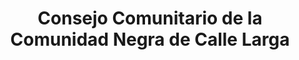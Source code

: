 ---
title: Consejo Comunitario de la Comunidad Negra de Calle Larga
nombre_comunidad: Consejo Comunitario de la Comunidad Negra de Calle Larga
municipio: Buenaventura
departamento: Valle del Cauca
descripcion: >-
  El consejo comunitario Calle Larga ubicado en el municipio de Buenaventura
  Distrito Especial, Industrial, Portuario, Biodiverso y Ecoturístico, está
  compuesto por familias de tipo nuclear, su mayor población se conforma por
  jóvenes, seguido de niños y niñas. 

  La  práctica religiosa en su mayoria se congrega en la iglesia Templo de
  Belén"
num_personas: 380
num_familias: 140
min_distancia_casco_urbano: 8
km_distancia_casco_urbano: 11
vias_acceso: A 11 km de la cabecera municipal, al lado del aeropuerto Gerardo Tovar López.
infraestructura_comunitaria:
  - Sede de junta de acción Comunal
  - ' Escuela primaria '
notas_infraestructura_comunitaria: null
liderazgo_comunidad:
  - Tienen consejo comunitario activo, Grupo ecológico “agua vida” de la CVC."
inclusion_diversidad_genero: 'Población afrodescendientes con un grupo mayoritario de mujeres '
comentarios_conectividad: null
punto_SOLE: Caseta Comunal Consejo Comunitario
comentarios_punto_SOLE:
  - https://padlet.com/callelargacomunidad/sole-calle-larga-q39fq5dwbksasfwu
ppales_actividades_economicas_vocacion_productiva:
  - |
    agricultura (pan coger - chontaduro - plátano y papachina)
comentarios_ppales_actividades_economicas_vocacion_productiva: null
comunidad_sostenible_uso_suelo: Zona de reserva forestal
org_con_proyeccion: []
servicios_publicos_comunidades_focalizadas:
  - Energía Epsa
  - No cuenta con alcantarillado. En algunos casos hacen uso de pozo séptico
  - ' Hay acueducto en algunas zonas y  se restringe a unos horarios.'
comunidades_focalizadas_educacion_infraestructura_educativa:
  - Tiene sede de escuela primaria hasta quinto grado.
comunidades_focalizadas_practicas_organizativas: []
conectividad_minima: Bueno
iniciativas_priorizadas:
  - >-
    Se trabajó enortalecer las capacidades productivas y comerciales de 47
    familias con liderazgo femenino afrodescendientes e indígenas de la
    Asociación de Mujeres Campesinas Negras e Indígenas de Buenaventura- AMUCB
    mediante el establecimiento del cultivo de papa china y su comercialización
    permitiendo dinamizar la economía de las familias.
org_focalizada: []
riesgo: null
otros_programas_USAID: []
alianzas_colaboradores: []
posibilidad_iniciativas_conjuntas_aliados_2: []
actividades_ocio:
  - fiestas de la comunidad afrodescendiente
  - la Virgen del Carmen
  - Eventos deportivos de fútbol
  - 'Celebración arrullos '
medios_comunicacion_narrativas_locales: []
num_visitas_realizadas: null
num_diagnosticos_rurales_participativos_realizados: null
infraestructura_salud_atencion_psicosocial: []
notas_infraestructura_salud_atencion_psicosocial: >-
  A través del programa, el HOSPITAL DISTRITAL LUIS ABLANQUE DE LA PLATA en el
  Distrito de Buenaventura, habilitó el servicio de psicología, fonoaudiología y
  fisioterapia.
num_visitas_predio: null
url: /reportes/consejo-comunitario-de-la-comunidad-negra-de-calle-larga
layout: comunidad
download_file: /reportes/consejo-comunitario-de-la-comunidad-negra-de-calle-larga.pdf

---